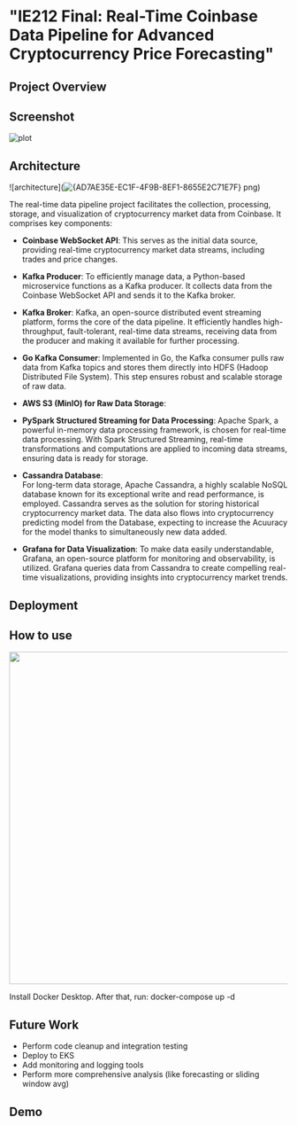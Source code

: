 # "IE212 Final: Real-Time Coinbase Data Pipeline for Advanced Cryptocurrency Price Forecasting"

## Project Overview

## Screenshot

![plot](https://i.imgur.com/arNNfss.png)
## Architecture

![architecture](![{AD7AE35E-EC1F-4F9B-8EF1-8655E2C71E7F} png](https://github.com/user-attachments/assets/4a08a193-8f50-4d1f-a1b4-93fc904ea557))

The real-time data pipeline project facilitates the collection, processing, storage, and visualization of cryptocurrency market data from Coinbase. It comprises key components:

- **Coinbase WebSocket API**: This serves as the initial data source, providing real-time cryptocurrency market data streams, including trades and price changes.

- **Kafka Producer**: To efficiently manage data, a Python-based microservice functions as a Kafka producer. It collects data from the Coinbase WebSocket API and sends it to the Kafka broker.

- **Kafka Broker**: Kafka, an open-source distributed event streaming platform, forms the core of the data pipeline. It efficiently handles high-throughput, fault-tolerant, real-time data streams, receiving data from the producer and making it available for further processing.

- **Go Kafka Consumer**: Implemented in Go, the Kafka consumer pulls raw data from Kafka topics and stores them directly into HDFS (Hadoop Distributed File System). This step ensures robust and scalable storage of raw data.
- **AWS S3 (MinIO) for Raw Data Storage**: 

- **PySpark Structured Streaming for Data Processing**: Apache Spark, a powerful in-memory data processing framework, is chosen for real-time data processing. With Spark Structured Streaming, real-time transformations and computations are applied to incoming data streams, ensuring data is ready for storage.

- **Cassandra Database**:  
For long-term data storage, Apache Cassandra, a highly scalable NoSQL database known for its exceptional write and read performance, is employed. Cassandra serves as the solution for storing historical cryptocurrency market data. 
The data also flows into cryptocurrency predicting model from the Database, expecting to increase the Acuuracy for the model thanks to simultaneously new data added.

- **Grafana for Data Visualization**: To make data easily understandable, Grafana, an open-source platform for monitoring and observability, is utilized. Grafana queries data from Cassandra to create compelling real-time visualizations, providing insights into cryptocurrency market trends.

## Deployment
<!--
![kubernetes-pods](https://i.imgur.com/LacnL5c.png)
-->

## How to use
<p align="center">
  <img src="https://i.imgur.com/LU2iYUF.png" style="width: 600px"/>
</p>

Install Docker Desktop. After that, run: docker-compose up -d
## Future Work
* Perform code cleanup and integration testing
* Deploy to EKS
* Add monitoring and logging tools
* Perform more comprehensive analysis (like forecasting or sliding window avg)

## Demo

